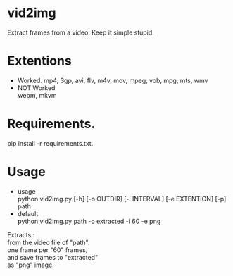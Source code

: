 # vid2img
Extract frames from a video. Keep it simple stupid.

# Extentions
- Worked. 
mp4, 3gp, avi, flv, m4v, mov, mpeg, vob, mpg, mts, wmv  
- NOT Worked  
webm, mkvm  
# Requirements. 
pip install -r requirements.txt. 
# Usage  
- usage  
python vid2img.py [-h] [-o OUTDIR] [-i INTERVAL] [-e EXTENTION] [-p] path  
- default  
python vid2img.py path -o extracted -i 60 -e png


Extracts :  
from the video file of "path".  
one frame per "60" frames,  
and save frames to "extracted"  
as "png" image.  
